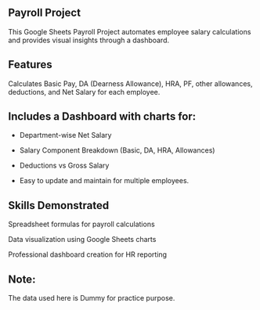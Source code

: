 ## Payroll Project

This Google Sheets Payroll Project automates employee salary calculations and provides visual insights through a dashboard.

## Features

Calculates Basic Pay, DA (Dearness Allowance), HRA, PF, other allowances, deductions, and Net Salary for each employee.

## Includes a Dashboard with charts for:

- Department-wise Net Salary

- Salary Component Breakdown (Basic, DA, HRA, Allowances)

- Deductions vs Gross Salary

- Easy to update and maintain for multiple employees.

## Skills Demonstrated

Spreadsheet formulas for payroll calculations

Data visualization using Google Sheets charts

Professional dashboard creation for HR reporting

## Note:
The data used here is Dummy for practice purpose.
